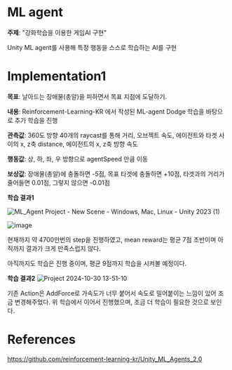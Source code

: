 # ML agent

**주제**: "강화학습을 이용한 게임AI 구현" 

Unity ML agent를 사용해 특정 행동을 스스로 학습하는 AI를 구현 

# Implementation1 

**목표**: 날아드는 장애물(총알)을 피하면서 목표 지점에 도달하기. 

**내용**: Reinforcement-Learning-KR 에서 작성된 ML-agent Dodge 학습을 바탕으로 추가 학습을 진행 

**관측값**: 360도 방향 40개의 raycast를 통해 거리, 오브젝트 속도, 에이전트와 타겟 사이의 x, z축 distance, 에이전트의 x, z축 방향 속도 

**행동값**: 상, 하, 좌, 우 방향으로 agentSpeed 만큼 이동 

**보상값**: 장애물(총알)에 충돌하면 -5점, 목표 타겟에 충돌하면 +10점, 타겟과의 거리가 줄어들면 0.01점, 그렇지 않으면 -0.01점 

**학습 결과1** 

![ML_Agent Project - New Scene - Windows, Mac, Linux - Unity 2023 (1)](https://github.com/user-attachments/assets/a0d16dd7-d65b-4ab4-ae0c-36aa06925cba)

![image](https://github.com/user-attachments/assets/253a3573-7b89-4993-899c-f796b6385412)

현재까지 약 4700만번의 step을 진행하였고, mean reward는 평균 7점 초반이며 아직까지 결과가 크게 만족스럽지 않다. 

아직까지도 학습은 진행 중이며, 평균 9점까지 학습을 시켜볼 예정이다. 


**학습 결과2** 
![Project 2024-10-30 13-51-10](https://github.com/user-attachments/assets/494cbbdc-f89c-440b-9896-389cc9d48d02)

기존 Action은 AddForce로 가속도가 너무 붙어서 속도로 밀어붙이는 느낌이 있어 조금 변경해주었다. 
위 학습에서 이어서 진행했으며, 조금 더 학습이 필요한 것으로 보인다. 

# References

https://github.com/reinforcement-learning-kr/Unity_ML_Agents_2.0
